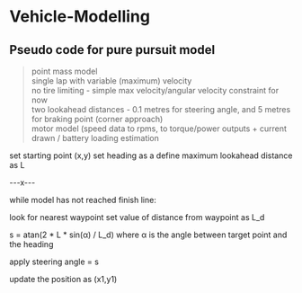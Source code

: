 # Vehicle-Modelling
## Pseudo code for pure pursuit model

> point mass model <br>
> single lap with variable (maximum) velocity <br>
> no tire limiting - simple max velocity/angular velocity constraint for now <br>
> two lookahead distances - 0.1 metres for steering angle, and 5 metres for braking point (corner approach) <br>
> motor model (speed data to rpms, to torque/power outputs + current drawn / battery loading estimation


set starting point (x,y)
set heading as a
define maximum lookahead distance as L

---x---

while model has not reached finish line:

look for nearest waypoint
set value of distance from waypoint as L_d

s = atan(2 * L * sin(α) / L_d)
where α is the angle between target point and the heading

apply steering angle = s

update the position as (x1,y1)


